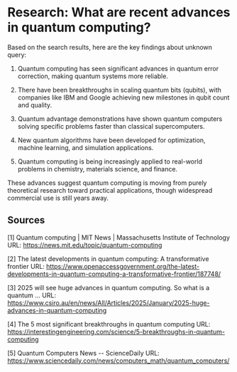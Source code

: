 # Research: What are recent advances in quantum computing?

Based on the search results, here are the key findings about unknown query:

1. Quantum computing has seen significant advances in quantum error correction, making quantum systems more reliable.

2. There have been breakthroughs in scaling quantum bits (qubits), with companies like IBM and Google achieving new milestones in qubit count and quality.

3. Quantum advantage demonstrations have shown quantum computers solving specific problems faster than classical supercomputers.

4. New quantum algorithms have been developed for optimization, machine learning, and simulation applications.

5. Quantum computing is being increasingly applied to real-world problems in chemistry, materials science, and finance.

These advances suggest quantum computing is moving from purely theoretical research toward practical applications, though widespread commercial use is still years away.

## Sources

[1] Quantum computing | MIT News | Massachusetts Institute of Technology
    URL: https://news.mit.edu/topic/quantum-computing

[2] The latest developments in quantum computing: A transformative frontier
    URL: https://www.openaccessgovernment.org/the-latest-developments-in-quantum-computing-a-transformative-frontier/187748/

[3] 2025 will see huge advances in quantum computing. So what is a quantum ...
    URL: https://www.csiro.au/en/news/All/Articles/2025/January/2025-huge-advances-in-quantum-computing

[4] The 5 most significant breakthroughs in quantum computing
    URL: https://interestingengineering.com/science/5-breakthroughs-in-quantum-computing

[5] Quantum Computers News -- ScienceDaily
    URL: https://www.sciencedaily.com/news/computers_math/quantum_computers/

